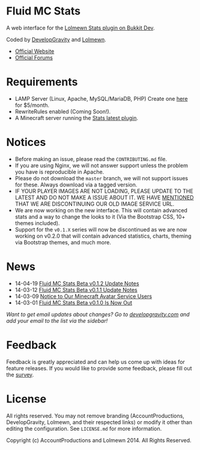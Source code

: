 # Fluid MC Stats

A web interface for the [Lolmewn Stats plugin on Bukkit Dev](http://accpro.ws/ILBg2).

Coded by [DevelopGravity](http://developgravity.com) and [Lolmewn](http://accpro.ws/R2CMf).

- [Official Website](http://developgravity.com/projects/fluid-mc-stats/)
- [Official Forums](http://developgravity.com/forums/board/project-forums/fluid-mc-stats/)

# Requirements

- LAMP Server (Linux, Apache, MySQL/MariaDB, PHP) Create one [here](http://accpro.ws/-CP5d) for $5/month.
- RewriteRules enabled (Coming Soon!).
- A Minecraft server running the [Stats latest plugin](http://accpro.ws/ILBg2).

# Notices

- Before making an issue, please read the `CONTRIBUTING.md` file.
- If you are using Nginx, we will not answer support unless the problem you have is reproducible in Apache.
- Please do not download the `master` branch, we will not support issues for these. Always download via a tagged version.
- IF YOUR PLAYER IMAGES ARE NOT LOADING, PLEASE UPDATE TO THE LATEST AND DO NOT MAKE A ISSUE ABOUT IT. WE HAVE [MENTIONED](http://developgravity.com/2014/03/notice-to-our-minecraft-avatar-service-users/) THAT WE ARE DISCONTINUING OUR OLD IMAGE SERVICE URL.
- We are now working on the new interface. This will contain advanced stats and a way to change the looks to it (Via the Bootstrap CSS, 10+ themes included). 
- Support for the `v0.1.X` series will now be discontinued as we are now working on v0.2.0 that will contain advanced statistics, charts, theming via Bootstrap themes, and much more. 

# News

- 14-04-19 [Fluid MC Stats Beta v0.1.2 Update Notes](http://developgravity.com/2014/04/fluid-mc-stats-beta-v0-1-2-update-notes/)
- 14-03-12 [Fluid MC Stats Beta v0.1.1 Update Notes](http://developgravity.com/2014/03/fluid-mc-stats-beta-v0-1-1-update-notes/)
- 14-03-09 [Notice to Our Minecraft Avatar Service Users](http://developgravity.com/2014/03/notice-to-our-minecraft-avatar-service-users/)
- 14-03-01 [Fluid MC Stats Beta v0.1.0 Is Now Out](http://developgravity.com/2014/03/fluid-mc-stats-beta-v0-1-0-is-now-out/)

*Want to get email updates about changes? Go to [developgravity.com](http://developgravity.com) and add your email to the list via the sidebar!*

# Feedback

Feedback is greatly appreciated and can help us come up with ideas for feature releases. If you would like to provide some feedback, please fill out the [survey](http://accpro.ws/4tbNe).

# License

All rights reserved. You may not remove branding (AccountProductions, DevelopGravity, Lolmewn, and their respected links) or modify it other than editing the configuration. See `LICENSE.md` for more information.


Copyright (c) AccountProductions and Lolmewn 2014. All Rights Reserved.
